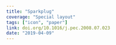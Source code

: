 ```yaml
---
title: "Sparkplug"
coverage: "Special layout"
tags: ["icon", "paper"]
link: doi.org/10.1016/j.pec.2008.07.023
date: "2019-04-09"
---
```

